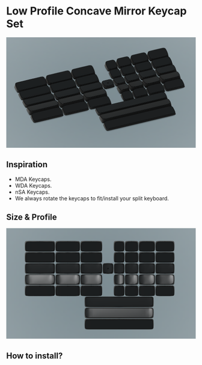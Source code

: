 # Low Profile Concave Mirror Keycap Set

![intro](info/intro.png)

## Inspiration

- MDA Keycaps.
- WDA Keycaps.
- nSA Keycaps.
- We always rotate the keycaps to fit/install your split keyboard.

## Size & Profile

![intro1](info/intro1.png)



## How to install?